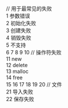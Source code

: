 // 用于最常见的失败<br>
 1  参数错误   <br>
 2  初始化失败 <br>
 3  创建失败   <br>
 4  销毁失败   <br>
 5  不支持     <br>
 6
 7
 8
 9
10
// 操作符失败<br>
11  new   <br>
12  delete<br>
13  malloc<br>
14  free  <br>
15
16
17
18
19
20
// 文件<br>
21 导入失败 <br>
22 保存失败 <br>
